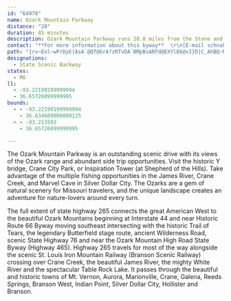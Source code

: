 ```yaml
---
id: "64978"
name: Ozark Mountain Parkway
distance: "28"
duration: 45 minutes
description: Ozark Mountain Parkway runs 28.8 miles from the Stone and Lawrence County Line north of Crane to the Highway 13 Intersection at Branson West on Missouri State Highway 265.
contact: "**For more information about this byway**  \r\n[E-mail schnakenbergc@missouri.edu](mailto:schnakenbergc@missouri.edu)"
path: "{rv~Enl~wPrDyE|AsA`@Qf@GrA?zRTvDA`BMpBsARFd@EXYlBk@vI}D|C_AhBQ~NDrBk@tDmChAg@v@O|DGjKJ`AQtAg@pN{PxAgA"
designations:
  - State Scenic Backway
states:
  - MO
ll:
  - -93.22199199999994
  - 36.65726099999995
bounds:
  - - -93.22199199999994
    - 36.634609000000125
  - - -93.213593
    - 36.65726099999995

---
```


The Ozark Mountain Parkway is an outstanding scenic drive with its views of the Ozark range and abundant side trip opportunities. Visit the historic Y bridge, Crane City Park, or Inspiration Tower (at Shepherd of the Hills). Take advantage of the multiple fishing opportunities in the James River, Crane Creek, and Marvel Cave in Silver Dollar City.   The Ozarks are a gem of natural scenery for Missouri travelers, and the unique landscape creates an adventure for nature-lovers around every turn.

The full extent of state highway 265 connects the great American West to the beautiful Ozark Mountains beginning at Interstate 44 and near Historic Route 66 Byway moving southeast intersecting with the historic Trail of Tears, the legendary Butterfield stage route, ancient Wilderness Road, scenic State Highway 76 and near the Ozark Mountain High Road State Byway (Highway 465).  Highway 265 travels for most of the way alongside the scenic St. Louis Iron Mountain Railway (Branson Scenic Railway) crossing over Crane Creek, the beautiful James River, the mighty White River and the spectacular Table Rock Lake.  It passes through the beautiful and historic towns of Mt. Vernon, Aurora, Marionville, Crane, Galena, Reeds Springs, Branson West, Indian Point, Silver Dollar City, Hollister and Branson.
